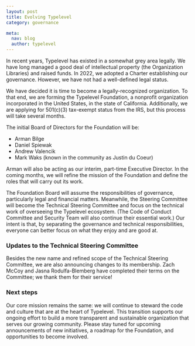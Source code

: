 ```yaml
---
layout: post
title: Evolving Typelevel
category: governance

meta:
  nav: blog
  author: typelevel
---
```


In recent years, Typelevel has existed in a somewhat grey area legally. We have long managed a good deal of intellectual
property (the Organization Libraries) and raised funds. In 2022, we adopted a Charter establishing our governance.
However, we have not had a well-defined legal status.

We have decided it is time to become a legally-recognized organization. To that end, we are forming the Typelevel
Foundation, a nonprofit organization incorporated in the United States, in the state of California. Additionally, we are applying for
501(c)(3) tax-exempt status from the IRS, but this process will take several months.

The initial Board of Directors for the Foundation will be:

* Arman Bilge
* Daniel Spiewak
* Andrew Valencik
* Mark Waks (known in the community as Justin du Coeur)

Arman will also be acting as our interim, part-time Executive Director. In the coming months, we will refine the
mission of the Foundation and define the roles that will carry out its work.

The Foundation Board will assume the responsibilities of governance, particularly legal and financial matters.
Meanwhile, the Steering Committee will become the Technical Steering Committee and focus on the technical work of
overseeing the Typelevel ecosystem. (The Code of Conduct Committee and Security Team will also continue their essential
work.) Our intent is that, by separating the governance and technical responsibilities, everyone can better focus on
what they enjoy and are good at.

### Updates to the Technical Steering Committee

Besides the new name and refined scope of the Technical Steering Committee, we are also announcing changes to its
membership. Zach McCoy and Jasna Rodulfa-Blemberg have completed their terms on the Committee; we thank them for their
service!

### Next steps

Our core mission remains the same: we will continue to steward the code and culture that are at the heart of Typelevel.
This transition supports our ongoing effort to build a more transparent and sustainable organization that serves our
growing community. Please stay tuned for upcoming announcements of new initiatives, a roadmap for the Foundation, and
opportunities to become involved.
